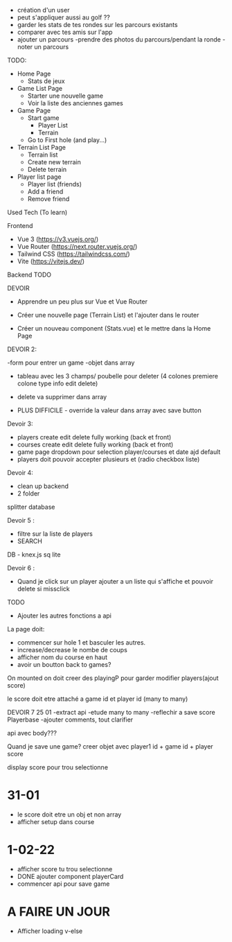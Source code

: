 - création d'un user
- peut s'appliquer aussi au golf ??
- garder les stats de tes rondes sur les parcours existants
- comparer avec tes amis sur l'app
- ajouter un parcours
  -prendre des photos du parcours/pendant la ronde
  -noter un parcours

TODO:

- Home Page
  - Stats de jeux
- Game List Page
  - Starter une nouvelle game
  - Voir la liste des anciennes games
- Game Page
  - Start game
    - Player List
    - Terrain
  - Go to First hole (and play...)
- Terrain List Page
  - Terrain list
  - Create new terrain
  - Delete terrain
- Player list page
  - Player list (friends)
  - Add a friend
  - Remove friend

Used Tech (To learn)

Frontend

- Vue 3 (https://v3.vuejs.org/)
- Vue Router (https://next.router.vuejs.org/)
- Tailwind CSS (https://tailwindcss.com/)
- Vite (https://vitejs.dev/)

Backend
TODO

DEVOIR

- Apprendre un peu plus sur Vue et Vue Router

- Créer une nouvelle page (Terrain List) et l'ajouter dans le router

- Créer un nouveau component (Stats.vue) et le mettre dans la Home Page

DEVOIR 2:

-form pour entrer un game
-objet dans array

- tableau avec les 3 champs/ poubelle pour deleter (4 colones premiere colone type info edit delete)

- delete va supprimer dans array

- PLUS DIFFICILE - override la valeur dans array avec save button

Devoir 3:

- players create edit delete fully working (back et front)
- courses create edit delete fully working (back et front)
- game page dropdown pour selection player/courses et date ajd default
- players doit pouvoir accepter plusieurs et (radio checkbox liste)

Devoir 4:

- clean up backend
- 2 folder

splitter database

Devoir 5 :

- filtre sur la liste de players
- SEARCH

DB - knex.js
sq lite

Devoir 6 :

- Quand je click sur un player ajouter a un liste qui s'affiche et pouvoir delete si missclick

TODO

- Ajouter les autres fonctions a api

La page doit:

- commencer sur hole 1 et basculer les autres.
- increase/decrease le nombe de coups
- afficher nom du course en haut
- avoir un boutton back to games?

On mounted on doit creer des playingP pour garder modifier players(ajout score)

le score doit etre attaché a game id et player id (many to many)

DEVOIR 7 25 01
-extract api
-etude many to many
-reflechir a save score Playerbase
-ajouter comments, tout clarifier

api avec body???

Quand je save une game?
creer objet avec
player1 id + game id + player score

display score pour trou selectionne

# 31-01

- le score doit etre un obj et non array
- afficher setup dans course

# 1-02-22

- afficher score tu trou selectionne
- DONE ajouter component playerCard
- commencer api pour save game

# A FAIRE UN JOUR

- Afficher loading v-else
